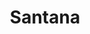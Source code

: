 ---
title: "Santana"
summary: "American latin-rock group, formed in the late 1960s, led by guitarist . They first came to a wider public attention after their performance at the Woodstock Festival in 1969. This initial exposure made their first eponymous self-titled album a hit at the time, followed by the next two releases \"Abraxas\" and \"Santana III\" all with Columbia, the first record company that signed the band. \"Caravanserai\" from 1972 marked the start of a new, more Jazz oriented chapter in Santana's career, as the band now moved away from rock and towards a more experimental and complex sound. \"Welcome\" from 1973 and the 1974 \"Borboletta\" and \"Lotus\" releases are most remarkable from that period. Over the next decades, lineup changes were common, the music at times evolved more commercially and Pop oriented although never loosing the initial latin influence. Santana left Columbia in 1991 and signed with Polydor for their 1992's \"Milagro\" album and the subsequent releases, until Clive Davis signed the group to Arista in 1998, with whom they achieved their greatest commercial and critical success: Santana won a total of eight Grammy Awards and three Latin Grammy Awards which were all awarded in 2000 for the 1999 \"Supernatural\" album . In 1994, Santana played at the commemorative concert at Woodstock, 25 years after the band's transformative performance at the original festival. In 1998, the group was inducted into the Rock & Roll Hall of Fame, with Carlos Santana, Jose Chepito Areas, David Brown, Mike Carabello, Gregg Rolie and Michael Shrieve being honored. In 2016 they released , a studio album that reunites the early ’70s lineup and signifies the first time in 45 years – since 1971’s multi-platinum classic Santana III – that the quintet has recorded together. Santana again played at Bethel New York for the Woodstock 50th anniversary. The 2010 released collection of classic rock covers \"Guitar Heaven\" turned out to be their last album for Arista. \"Shape Shifter\", the band's 2012 album, was released on their Sony-distributed imprint Starfaith. With the 2014 release of \"Corazón\", Santana surpassed the Rolling Stones and is one of only two music acts in Billboard history to score at least one Top Ten album for six consecutive decades from the 1960s on. Santana has signed with Concord since 2018 and released the Narada Michael Walden-produced EP \"In Search of the Mona Lisa\" and the full-length album \"Africa Speaks\" produced by Rick Rubin in 2019."
image: "santana.jpg"
apple_music_artist_url: "https://music.apple.com/gb/artist/santana/217174"
---